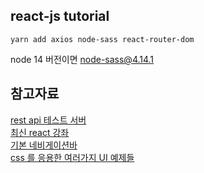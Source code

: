 ## react-js tutorial

```
yarn add axios node-sass react-router-dom 
```
node 14 버전이면 node-sass@4.14.1  

## 참고자료
[rest api 테스트 서버](https://jsonplaceholder.typicode.com/)   
[최신 react 강좌](https://youtu.be/w7ejDZ8SWv8)   
[기본 네비게이션바](https://www.w3schools.com/css/css_navbar.asp)  
[css 를 응용한 여러가지 UI 예제들](https://www.w3schools.com/howto/)  

